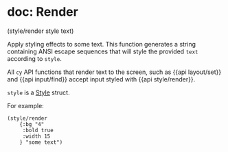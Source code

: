 # doc: Render

(style/render style text)

Apply styling effects to some text. This function generates a string containing ANSI escape sequences that will style the provided `text` according to `style`.

All `cy` API functions that render text to the screen, such as {{api layout/set}} and {{api input/find}} accept input styled with {{api style/render}}.

`style` is a [Style](/api.md#style) struct.

For example:

```janet
(style/render
    {:bg "4"
     :bold true
     :width 15
    } "some text")
```
